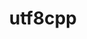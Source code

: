 ---
title: "utf8cpp"
layout: cache
categories: [package, develop]
meta: {"compilers": ["gcc@11.1.0", "gcc@11.4.0", "msvc@19.39.33523"], "num_specs": 56, "num_specs_by_stack": {"data-vis-sdk": 21, "root": 56, "windows-vis": 7}, "oss": ["ubuntu20.04", "ubuntu22.04", "windows10.0.20348"], "platforms": ["linux", "windows"], "stacks": ["data-vis-sdk", "root", "windows-vis"], "targets": ["x86_64", "x86_64_v3"], "versions": ["4.0.6"]}
spec_details: [{"compiler": "gcc@11.1.0", "hash": "244tu4rjftf4lwoo4unn5gouwbicbh4j", "os": "ubuntu20.04", "platform": "linux", "size": "-", "stacks": ["data-vis-sdk", "root"], "target": "x86_64_v3", "variants": ["build_system=cmake", "build_type=Release", "generator=make", "~ipo"], "versions": ["4.0.6"]}, {"compiler": "gcc@11.1.0", "hash": "2j2rmwmoag2izybcw23qbk4i4elzb3k7", "os": "ubuntu20.04", "platform": "linux", "size": "-", "stacks": ["data-vis-sdk", "root"], "target": "x86_64_v3", "variants": ["build_system=cmake", "build_type=Release", "generator=make", "~ipo"], "versions": ["4.0.6"]}, {"compiler": "msvc@19.39.33523", "hash": "32a5iq7muspu7c5tlasie4hvr7hcyxpa", "os": "windows10.0.20348", "platform": "windows", "size": "-", "stacks": ["root", "windows-vis"], "target": "x86_64", "variants": ["build_system=cmake", "build_type=Release", "generator=ninja", "~ipo"], "versions": ["4.0.6"]}, {"compiler": "gcc@11.1.0", "hash": "3aytrp7fi5xaokwcdosi444o5siakg24", "os": "ubuntu20.04", "platform": "linux", "size": "-", "stacks": ["data-vis-sdk", "root"], "target": "x86_64_v3", "variants": ["build_system=cmake", "build_type=Release", "generator=make", "~ipo"], "versions": ["4.0.6"]}, {"compiler": "gcc@11.4.0", "hash": "3fgntfmwgjzl2zdrn3jqtr6ypira5s5d", "os": "ubuntu22.04", "platform": "linux", "size": "-", "stacks": ["root"], "target": "x86_64_v3", "variants": ["build_system=cmake", "build_type=Release", "generator=make", "~ipo"], "versions": ["4.0.6"]}, {"compiler": "gcc@11.4.0", "hash": "3v6edahrfgizovssaoayrvqrlrvfnlpw", "os": "ubuntu22.04", "platform": "linux", "size": "-", "stacks": ["root"], "target": "x86_64_v3", "variants": ["build_system=cmake", "build_type=Release", "generator=make", "~ipo"], "versions": ["4.0.6"]}, {"compiler": "gcc@11.1.0", "hash": "3xosnlo3fch7oithr6h6j2csggu3wfym", "os": "ubuntu20.04", "platform": "linux", "size": "-", "stacks": ["data-vis-sdk", "root"], "target": "x86_64_v3", "variants": ["build_system=cmake", "build_type=Release", "generator=make", "~ipo"], "versions": ["4.0.6"]}, {"compiler": "msvc@19.39.33523", "hash": "44biturfg5rd54h6yvh6ygshkape2da7", "os": "windows10.0.20348", "platform": "windows", "size": "-", "stacks": ["root", "windows-vis"], "target": "x86_64", "variants": ["build_system=cmake", "build_type=Release", "generator=ninja", "~ipo"], "versions": ["4.0.6"]}, {"compiler": "msvc@19.39.33523", "hash": "46smfcaqxv2yggvuoauakx3oessdt7yv", "os": "windows10.0.20348", "platform": "windows", "size": "-", "stacks": ["root", "windows-vis"], "target": "x86_64", "variants": ["build_system=cmake", "build_type=Release", "generator=ninja", "~ipo"], "versions": ["4.0.6"]}, {"compiler": "gcc@11.1.0", "hash": "4pmiw3hywe72hyxb2i2qwcq2g4carmk5", "os": "ubuntu20.04", "platform": "linux", "size": "-", "stacks": ["data-vis-sdk", "root"], "target": "x86_64_v3", "variants": ["build_system=cmake", "build_type=Release", "generator=make", "~ipo"], "versions": ["4.0.6"]}, {"compiler": "gcc@11.4.0", "hash": "6efyfyapqs55fzudolgdo4z72svu4pt4", "os": "ubuntu22.04", "platform": "linux", "size": "-", "stacks": ["root"], "target": "x86_64_v3", "variants": ["build_system=cmake", "build_type=Release", "generator=make", "~ipo"], "versions": ["4.0.6"]}, {"compiler": "gcc@11.4.0", "hash": "6hj7khgck5i5i6vkkn7yhaxbdjql2yha", "os": "ubuntu22.04", "platform": "linux", "size": "-", "stacks": ["root"], "target": "x86_64_v3", "variants": ["build_system=cmake", "build_type=Release", "generator=make", "~ipo"], "versions": ["4.0.6"]}, {"compiler": "gcc@11.1.0", "hash": "ayankyv2uhtuc4t3eupb3pcwoziugsug", "os": "ubuntu20.04", "platform": "linux", "size": "-", "stacks": ["data-vis-sdk", "root"], "target": "x86_64_v3", "variants": ["build_system=cmake", "build_type=Release", "generator=make", "~ipo"], "versions": ["4.0.6"]}, {"compiler": "gcc@11.4.0", "hash": "bc4iz5j5d2ivbkq4lkqfqrtcvbbivpya", "os": "ubuntu22.04", "platform": "linux", "size": "-", "stacks": ["root"], "target": "x86_64_v3", "variants": ["build_system=cmake", "build_type=Release", "generator=make", "~ipo"], "versions": ["4.0.6"]}, {"compiler": "gcc@11.1.0", "hash": "bpkrzq5amapz4gwzwmusfdbb6p3vtwcv", "os": "ubuntu20.04", "platform": "linux", "size": "-", "stacks": ["data-vis-sdk", "root"], "target": "x86_64_v3", "variants": ["build_system=cmake", "build_type=Release", "generator=make", "~ipo"], "versions": ["4.0.6"]}, {"compiler": "gcc@11.4.0", "hash": "c3rr43y3clgxdev3tbdtt5izpeumkf6v", "os": "ubuntu22.04", "platform": "linux", "size": "-", "stacks": ["root"], "target": "x86_64_v3", "variants": ["build_system=cmake", "build_type=Release", "generator=make", "~ipo"], "versions": ["4.0.6"]}, {"compiler": "gcc@11.4.0", "hash": "doxty7zkpqgxkl2wn7nnyrrnlkujevoc", "os": "ubuntu22.04", "platform": "linux", "size": "-", "stacks": ["root"], "target": "x86_64_v3", "variants": ["build_system=cmake", "build_type=Release", "generator=make", "~ipo"], "versions": ["4.0.6"]}, {"compiler": "gcc@11.1.0", "hash": "dvbgmodidwuhf7qwexbezge3mtvcnthr", "os": "ubuntu20.04", "platform": "linux", "size": "-", "stacks": ["data-vis-sdk", "root"], "target": "x86_64_v3", "variants": ["build_system=cmake", "build_type=Release", "generator=make", "~ipo"], "versions": ["4.0.6"]}, {"compiler": "gcc@11.4.0", "hash": "esb6elkydqmkilqb4gipgbp4ydcviaqg", "os": "ubuntu22.04", "platform": "linux", "size": "-", "stacks": ["root"], "target": "x86_64_v3", "variants": ["build_system=cmake", "build_type=Release", "generator=make", "~ipo"], "versions": ["4.0.6"]}, {"compiler": "gcc@11.4.0", "hash": "fzltrfc7qs34noeokk55sej5ldz3ovsl", "os": "ubuntu22.04", "platform": "linux", "size": "-", "stacks": ["root"], "target": "x86_64_v3", "variants": ["build_system=cmake", "build_type=Release", "generator=make", "~ipo"], "versions": ["4.0.6"]}, {"compiler": "gcc@11.4.0", "hash": "g6ulmztshwkrwvy3kpj7io3vfdfkw5as", "os": "ubuntu22.04", "platform": "linux", "size": "-", "stacks": ["root"], "target": "x86_64_v3", "variants": ["build_system=cmake", "build_type=Release", "generator=make", "~ipo"], "versions": ["4.0.6"]}, {"compiler": "gcc@11.4.0", "hash": "hefipjacyyk4wjyqc4fz75jtcibcedma", "os": "ubuntu22.04", "platform": "linux", "size": "-", "stacks": ["root"], "target": "x86_64_v3", "variants": ["build_system=cmake", "build_type=Release", "generator=make", "~ipo"], "versions": ["4.0.6"]}, {"compiler": "gcc@11.1.0", "hash": "htvn6avcbare4p5zg6sl5stqqzkj5al5", "os": "ubuntu20.04", "platform": "linux", "size": "-", "stacks": ["data-vis-sdk", "root"], "target": "x86_64_v3", "variants": ["build_system=cmake", "build_type=Release", "generator=make", "~ipo"], "versions": ["4.0.6"]}, {"compiler": "gcc@11.1.0", "hash": "i4emfjezmbqslcpeazu6ecm6gc2pk5no", "os": "ubuntu20.04", "platform": "linux", "size": "-", "stacks": ["data-vis-sdk", "root"], "target": "x86_64_v3", "variants": ["build_system=cmake", "build_type=Release", "generator=make", "~ipo"], "versions": ["4.0.6"]}, {"compiler": "msvc@19.39.33523", "hash": "ihy4rvejrlatp6rbwrhcqpd4iaihvqba", "os": "windows10.0.20348", "platform": "windows", "size": "-", "stacks": ["root", "windows-vis"], "target": "x86_64", "variants": ["build_system=cmake", "build_type=Release", "generator=ninja", "~ipo"], "versions": ["4.0.6"]}, {"compiler": "gcc@11.1.0", "hash": "it7wblj4upgjchslsct5xx4wwlxzvgfs", "os": "ubuntu20.04", "platform": "linux", "size": "-", "stacks": ["data-vis-sdk", "root"], "target": "x86_64_v3", "variants": ["build_system=cmake", "build_type=Release", "generator=make", "~ipo"], "versions": ["4.0.6"]}, {"compiler": "gcc@11.4.0", "hash": "jy25wawxn2q4aa7gsuzpjj26oyw6eozc", "os": "ubuntu22.04", "platform": "linux", "size": "-", "stacks": ["root"], "target": "x86_64_v3", "variants": ["build_system=cmake", "build_type=Release", "generator=make", "~ipo"], "versions": ["4.0.6"]}, {"compiler": "msvc@19.39.33523", "hash": "lawhu3nhbzyfyb4pnezvophpara3bq5k", "os": "windows10.0.20348", "platform": "windows", "size": "-", "stacks": ["root", "windows-vis"], "target": "x86_64", "variants": ["build_system=cmake", "build_type=Release", "generator=ninja", "~ipo"], "versions": ["4.0.6"]}, {"compiler": "gcc@11.4.0", "hash": "m4ctu7eihqwsmi2hn26jquslabbwul63", "os": "ubuntu22.04", "platform": "linux", "size": "-", "stacks": ["root"], "target": "x86_64_v3", "variants": ["build_system=cmake", "build_type=Release", "generator=make", "~ipo"], "versions": ["4.0.6"]}, {"compiler": "gcc@11.1.0", "hash": "mmrdy635wkssbld4jx32oow5kek5vtuc", "os": "ubuntu20.04", "platform": "linux", "size": "-", "stacks": ["data-vis-sdk", "root"], "target": "x86_64_v3", "variants": ["build_system=cmake", "build_type=Release", "generator=make", "~ipo"], "versions": ["4.0.6"]}, {"compiler": "gcc@11.4.0", "hash": "nhb4dyyiyqpmchceovoyhami4d5qv4ms", "os": "ubuntu22.04", "platform": "linux", "size": "-", "stacks": ["root"], "target": "x86_64_v3", "variants": ["build_system=cmake", "build_type=Release", "generator=make", "~ipo"], "versions": ["4.0.6"]}, {"compiler": "gcc@11.1.0", "hash": "niwwtd7e4waeydc7kbahorygf2frdffo", "os": "ubuntu20.04", "platform": "linux", "size": "-", "stacks": ["data-vis-sdk", "root"], "target": "x86_64_v3", "variants": ["build_system=cmake", "build_type=Release", "generator=make", "~ipo"], "versions": ["4.0.6"]}, {"compiler": "gcc@11.4.0", "hash": "oavgw73c6ip76lr6gk2womxzmlnmymre", "os": "ubuntu22.04", "platform": "linux", "size": "-", "stacks": ["root"], "target": "x86_64_v3", "variants": ["build_system=cmake", "build_type=Release", "generator=make", "~ipo"], "versions": ["4.0.6"]}, {"compiler": "gcc@11.4.0", "hash": "pbgxylctm6kjieswohgfida6ymfhplhz", "os": "ubuntu22.04", "platform": "linux", "size": "-", "stacks": ["root"], "target": "x86_64_v3", "variants": ["build_system=cmake", "build_type=Release", "generator=make", "~ipo"], "versions": ["4.0.6"]}, {"compiler": "gcc@11.4.0", "hash": "pqsukrxi7mn3bnbi3c44bswkq2ixmffl", "os": "ubuntu22.04", "platform": "linux", "size": "-", "stacks": ["root"], "target": "x86_64_v3", "variants": ["build_system=cmake", "build_type=Release", "generator=make", "~ipo"], "versions": ["4.0.6"]}, {"compiler": "gcc@11.1.0", "hash": "rdh55k6afcvvrqjzu5eqgrvdoxfrzohs", "os": "ubuntu20.04", "platform": "linux", "size": "-", "stacks": ["data-vis-sdk", "root"], "target": "x86_64_v3", "variants": ["build_system=cmake", "build_type=Release", "generator=make", "~ipo"], "versions": ["4.0.6"]}, {"compiler": "gcc@11.4.0", "hash": "sljtua6f2jwwhaifk7sms4a6htafi7w6", "os": "ubuntu22.04", "platform": "linux", "size": "-", "stacks": ["root"], "target": "x86_64_v3", "variants": ["build_system=cmake", "build_type=Release", "generator=make", "~ipo"], "versions": ["4.0.6"]}, {"compiler": "gcc@11.4.0", "hash": "sntfe4xxb4r465d2gqo7mczk7tcqpdzl", "os": "ubuntu22.04", "platform": "linux", "size": "-", "stacks": ["root"], "target": "x86_64_v3", "variants": ["build_system=cmake", "build_type=Release", "generator=make", "~ipo"], "versions": ["4.0.6"]}, {"compiler": "gcc@11.4.0", "hash": "sziqdgg5ctcfckuym6y4v7h7iphsaday", "os": "ubuntu22.04", "platform": "linux", "size": "-", "stacks": ["root"], "target": "x86_64_v3", "variants": ["build_system=cmake", "build_type=Release", "generator=make", "~ipo"], "versions": ["4.0.6"]}, {"compiler": "gcc@11.4.0", "hash": "t3atifmbpny52rofwpc5cfsr7mqp5rpv", "os": "ubuntu22.04", "platform": "linux", "size": "-", "stacks": ["root"], "target": "x86_64_v3", "variants": ["build_system=cmake", "build_type=Release", "generator=make", "~ipo"], "versions": ["4.0.6"]}, {"compiler": "gcc@11.4.0", "hash": "tecva4avxehshwchcy7b6har4h2v3nez", "os": "ubuntu22.04", "platform": "linux", "size": "-", "stacks": ["root"], "target": "x86_64_v3", "variants": ["build_system=cmake", "build_type=Release", "generator=make", "~ipo"], "versions": ["4.0.6"]}, {"compiler": "gcc@11.4.0", "hash": "tuyftyc3t7v3i2i6zsojloyfx64d3gmt", "os": "ubuntu22.04", "platform": "linux", "size": "-", "stacks": ["root"], "target": "x86_64_v3", "variants": ["build_system=cmake", "build_type=Release", "generator=make", "~ipo"], "versions": ["4.0.6"]}, {"compiler": "gcc@11.4.0", "hash": "v6ngrpusqd53yv7avxf7764lcceeox5u", "os": "ubuntu22.04", "platform": "linux", "size": "-", "stacks": ["root"], "target": "x86_64_v3", "variants": ["build_system=cmake", "build_type=Release", "generator=make", "~ipo"], "versions": ["4.0.6"]}, {"compiler": "gcc@11.4.0", "hash": "vgk5s27gghytyt2tmd7vzc5vd35tfetv", "os": "ubuntu22.04", "platform": "linux", "size": "-", "stacks": ["root"], "target": "x86_64_v3", "variants": ["build_system=cmake", "build_type=Release", "generator=make", "~ipo"], "versions": ["4.0.6"]}, {"compiler": "gcc@11.1.0", "hash": "vqqpkbhpdtsixlf4r66wb66j2zh6rkqt", "os": "ubuntu20.04", "platform": "linux", "size": "-", "stacks": ["data-vis-sdk", "root"], "target": "x86_64_v3", "variants": ["build_system=cmake", "build_type=Release", "generator=make", "~ipo"], "versions": ["4.0.6"]}, {"compiler": "gcc@11.4.0", "hash": "vxlflru4r5llxo6dzf244s7ujuqbigv6", "os": "ubuntu22.04", "platform": "linux", "size": "-", "stacks": ["root"], "target": "x86_64_v3", "variants": ["build_system=cmake", "build_type=Release", "generator=make", "~ipo"], "versions": ["4.0.6"]}, {"compiler": "gcc@11.1.0", "hash": "w3jxujvqpj5iqj7fiaexlmnfh66xs2er", "os": "ubuntu20.04", "platform": "linux", "size": "-", "stacks": ["data-vis-sdk", "root"], "target": "x86_64_v3", "variants": ["build_system=cmake", "build_type=Release", "generator=make", "~ipo"], "versions": ["4.0.6"]}, {"compiler": "gcc@11.1.0", "hash": "wbnvbsgo2b4r3cgy5cecy76osoarlic7", "os": "ubuntu20.04", "platform": "linux", "size": "-", "stacks": ["data-vis-sdk", "root"], "target": "x86_64_v3", "variants": ["build_system=cmake", "build_type=Release", "generator=make", "~ipo"], "versions": ["4.0.6"]}, {"compiler": "gcc@11.1.0", "hash": "wcosgjbkm7elhcwr5yq2di6xauv4pt67", "os": "ubuntu20.04", "platform": "linux", "size": "-", "stacks": ["data-vis-sdk", "root"], "target": "x86_64_v3", "variants": ["build_system=cmake", "build_type=Release", "generator=make", "~ipo"], "versions": ["4.0.6"]}, {"compiler": "msvc@19.39.33523", "hash": "webqplhnzwuw36fohfg5h4fqayq5jvpp", "os": "windows10.0.20348", "platform": "windows", "size": "-", "stacks": ["root", "windows-vis"], "target": "x86_64", "variants": ["build_system=cmake", "build_type=Release", "generator=ninja", "~ipo"], "versions": ["4.0.6"]}, {"compiler": "gcc@11.1.0", "hash": "wgz55q4ygrc5gbsntjrr43fsj6ksg5km", "os": "ubuntu20.04", "platform": "linux", "size": "-", "stacks": ["data-vis-sdk", "root"], "target": "x86_64_v3", "variants": ["build_system=cmake", "build_type=Release", "generator=make", "~ipo"], "versions": ["4.0.6"]}, {"compiler": "gcc@11.4.0", "hash": "wku6nkq2wls3jldmbwyxf2p2djwwkj6z", "os": "ubuntu22.04", "platform": "linux", "size": "-", "stacks": ["root"], "target": "x86_64_v3", "variants": ["build_system=cmake", "build_type=Release", "generator=make", "~ipo"], "versions": ["4.0.6"]}, {"compiler": "gcc@11.1.0", "hash": "xilgmone7gx423wbbbqld7pbqvsrndk4", "os": "ubuntu20.04", "platform": "linux", "size": "-", "stacks": ["data-vis-sdk", "root"], "target": "x86_64_v3", "variants": ["build_system=cmake", "build_type=Release", "generator=make", "~ipo"], "versions": ["4.0.6"]}, {"compiler": "gcc@11.1.0", "hash": "yyyz5v5ne7gamoamz45d2wn4dohxyrxy", "os": "ubuntu20.04", "platform": "linux", "size": "-", "stacks": ["data-vis-sdk", "root"], "target": "x86_64_v3", "variants": ["build_system=cmake", "build_type=Release", "generator=make", "~ipo"], "versions": ["4.0.6"]}, {"compiler": "msvc@19.39.33523", "hash": "z2cc5fpkmq6krubdgdmx3g5nekitgwu6", "os": "windows10.0.20348", "platform": "windows", "size": "-", "stacks": ["root", "windows-vis"], "target": "x86_64", "variants": ["build_system=cmake", "build_type=Release", "generator=ninja", "~ipo"], "versions": ["4.0.6"]}, {"compiler": "gcc@11.4.0", "hash": "zriwd2plvrae7np3qgnuutfyokb4wdvl", "os": "ubuntu22.04", "platform": "linux", "size": "-", "stacks": ["root"], "target": "x86_64_v3", "variants": ["build_system=cmake", "build_type=Release", "generator=make", "~ipo"], "versions": ["4.0.6"]}]
---